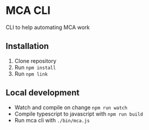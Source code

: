 # MCA CLI

CLI to help automating MCA work

## Installation

1. Clone repository
2. Run `npm install`
3. Run `npm link`

## Local development

- Watch and compile on change `npm run watch`
- Compile typescript to javascript with `npm run build`
- Run mca cli with `./bin/mca.js`
